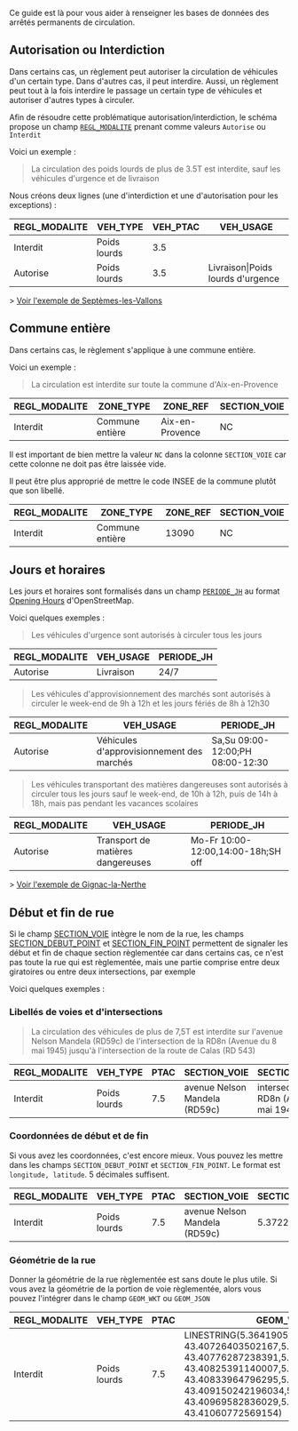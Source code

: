 Ce guide est là pour vous aider à renseigner les bases de données des arrêtés permanents de circulation.

## Autorisation ou Interdiction
Dans certains cas, un règlement peut autoriser la circulation de véhicules d'un certain type. Dans d'autres cas, il peut interdire. 
Aussi, un règlement peut tout à la fois interdire le passage un certain type de véhicules et autoriser d'autres types à circuler. 

Afin de résoudre cette problématique autorisation/interdiction, le schéma propose un champ [`REGL_MODALITE`](https://github.com/CEREMA/schema-arrete-permanent-circulation/blob/master/schema-page.md#propri%C3%A9t%C3%A9-regl_modalite) prenant comme valeurs `Autorise` ou `Interdit`

Voici un exemple :

> La circulation des poids lourds de plus de 3.5T est interdite, sauf les véhicules d'urgence et de livraison

Nous créons deux lignes (une d'interdiction et une d'autorisation pour les exceptions) :

REGL_MODALITE | VEH_TYPE | VEH_PTAC | VEH_USAGE |
 -- | -- | -- | -- |
 Interdit | Poids lourds | 3.5 |  |
 Autorise | Poids lourds | 3.5 | Livraison\|Poids lourds d'urgence |
 
 \> [Voir l'exemple de Septèmes-les-Vallons](https://github.com/CEREMA/schema-arrete-permanent-circulation/blob/master/EXEMPLES.md#commune-de-sept%C3%A8mes-les-vallons)
 
## Commune entière
Dans certains cas, le règlement s'applique à une commune entière.

Voici un exemple :
> La circulation est interdite sur toute la commune d'Aix-en-Provence

REGL_MODALITE | ZONE_TYPE | ZONE_REF | SECTION_VOIE |
 -- | -- | -- | -- |
 Interdit | Commune entière | Aix-en-Provence | NC  |
 
 Il est important de bien mettre la valeur `NC` dans la colonne `SECTION_VOIE` car cette colonne ne doit pas être laissée vide.
 
 Il peut être plus approprié de mettre le code INSEE de la commune plutôt que son libellé.
 
 REGL_MODALITE | ZONE_TYPE | ZONE_REF | SECTION_VOIE |
 -- | -- | -- | -- |
 Interdit | Commune entière | 13090 | NC  |
 
## Jours et horaires
Les jours et horaires sont formalisés dans un champ [`PERIODE_JH`](https://github.com/CEREMA/schema-arrete-permanent-circulation/blob/master/schema-page.md#jours-et-heures-de-circulation---propri%C3%A9t%C3%A9-periode_jh) au format [Opening Hours](https://wiki.openstreetmap.org/wiki/Key:opening_hours) d'OpenStreetMap.

Voici quelques exemples : 


> Les véhicules d'urgence sont autorisés à circuler tous les jours

REGL_MODALITE | VEH_USAGE | PERIODE_JH |
 -- | -- | -- |
 Autorise | Livraison | 24/7 |


> Les véhicules d'approvisionnement des marchés sont autorisés à circuler le week-end de 9h à 12h et les jours fériés de 8h à 12h30

REGL_MODALITE | VEH_USAGE | PERIODE_JH |
 -- | -- | -- |
 Autorise | Véhicules d'approvisionnement des marchés | Sa,Su 09:00-12:00;PH 08:00-12:30 |
 
 
> Les véhicules transportant des matières dangereuses sont autorisés à circuler tous les jours sauf le week-end, de 10h à 12h, puis de 14h à 18h, mais pas pendant les vacances scolaires

REGL_MODALITE | VEH_USAGE | PERIODE_JH |
 -- | -- | -- |
 Autorise | Transport de matières dangereuses | Mo-Fr 10:00-12:00,14:00-18h;SH off |

\> [Voir l'exemple de Gignac-la-Nerthe
](https://github.com/CEREMA/schema-arrete-permanent-circulation/blob/master/EXEMPLES.md#commune-de-gignac-la-nerthe)

## Début et fin de rue
Si le champ [SECTION_VOIE](https://github.com/CEREMA/schema-arrete-permanent-circulation/blob/master/schema.md#nom-de-la-voie---propri%C3%A9t%C3%A9-section_voie) intègre le nom de la rue, les champs [SECTION_DEBUT_POINT](https://github.com/CEREMA/schema-arrete-permanent-circulation/blob/master/schema-page.md#d%C3%A9but-de-la-section---propri%C3%A9t%C3%A9-section_debut_point) et [SECTION_FIN_POINT](https://github.com/CEREMA/schema-arrete-permanent-circulation/blob/master/schema-page.md#fin-de-la-section---propri%C3%A9t%C3%A9-section_fin_point) permettent de signaler les début et fin de chaque section règlementée car dans certains cas, ce n'est pas toute la rue qui est règlementée, mais une partie comprise entre deux giratoires ou entre deux intersections, par exemple

Voici quelques exemples : 

### Libellés de voies et d'intersections
> La circulation des véhicules de plus de 7,5T est interdite sur l'avenue Nelson Mandela (RD59c) de l'intersection de la RD8n (Avenue du 8 mai 1945) jusqu'à l'intersection de la route de Calas (RD 543)

REGL_MODALITE | VEH_TYPE | PTAC | SECTION_VOIE | SECTION_DEBUT_REF | SECTION_FIN_REF |
 -- | -- | -- | -- | -- | -- |
 Interdit | Poids lourds | 7.5 | avenue Nelson Mandela (RD59c) | intersection de la RD8n (Avenue du 8 mai 1945) | intersection de la route de Calas (RD 543) |

### Coordonnées de début et de fin
Si vous avez les coordonnées, c'est encore mieux. Vous pouvez les mettre dans les champs `SECTION_DEBUT_POINT` et `SECTION_FIN_POINT`. Le format est `longitude, latitude`. 5 décimales suffisent.

REGL_MODALITE | VEH_TYPE | PTAC | SECTION_VOIE | SECTION_DEBUT_POINT | SECTION_FIN_POINT |
 -- | -- | -- | -- | -- | -- |
 Interdit | Poids lourds | 7.5 | avenue Nelson Mandela (RD59c) | 5.37229, 43.41060 | 5.36585, 43.40828 |
 
 ### Géométrie de la rue
Donner la géométrie de la rue règlementée est sans doute le plus utile. Si vous avez la géométrie de la portion de voie règlementée, alors vous pouvez l'intégrer dans le champ `GEOM_WKT` ou `GEOM_JSON`
 
 REGL_MODALITE | VEH_TYPE | PTAC | GEOM_WKT |
 -- | -- | -- | -- |
 Interdit | Poids lourds | 7.5 |  LINESTRING(5.364190559467414 43.40726403502167,5.365317087253669 43.40776287238391,5.365896444400886 43.40825391140007,5.366218309482673 43.40833964796295,5.367977838596443 43.409150242196034,5.368761043628791 43.40969582836029,5.372162084659675 43.41060772569154) |
